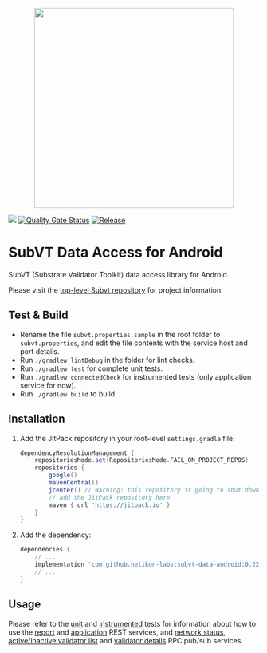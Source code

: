 <p align="center">
	<img width="400" src="https://raw.githubusercontent.com/helikon-labs/subvt/main/assets/design/logo/subvt_logo_blue.png">
</p>

![](https://github.com/helikon-labs/subvt-data-android/actions/workflows/gradle_lint_and_test.yml/badge.svg)
[![Quality Gate Status](https://sonarcloud.io/api/project_badges/measure?project=helikon-labs_subvt-data-android&metric=alert_status)](https://sonarcloud.io/summary/new_code?id=helikon-labs_subvt-data-android)
[![Release](https://jitpack.io/v/helikon-labs/subvt-data-android.svg)](https://jitpack.io/#helikon-labs/subvt-data-android)

# SubVT Data Access for Android

SubVT (Substrate Validator Toolkit) data access library for Android.

Please visit the [top-level Subvt repository](https://github.com/helikon-labs/subvt) for project
information.

## Test & Build

- Rename the file `subvt.properties.sample` in the root folder to `subvt.properties`, and edit
  the file contents with the service host and port details.
- Run `./gradlew lintDebug` in the folder for lint checks.
- Run `./gradlew test` for complete unit tests.
- Run `./gradlew connectedCheck` for instrumented tests (only application service for now).
- Run `./gradlew build` to build.

## Installation

1. Add the JitPack repository in your root-level `settings.gradle` file:

    ```gradle
    dependencyResolutionManagement {
        repositoriesMode.set(RepositoriesMode.FAIL_ON_PROJECT_REPOS)
        repositories {
            google()
            mavenCentral()
            jcenter() // Warning: this repository is going to shut down soon
            // add the JitPack repository here
            maven { url 'https://jitpack.io' }
        }
    }
    ```

2. Add the dependency:

    ```gradle
    dependencies {
        // ...
        implementation 'com.github.helikon-labs:subvt-data-android:0.22.9'
        // ...
    }
    ```

## Usage

Please refer to the [unit](https://github.com/helikon-labs/subvt-data-android/tree/main/subvt-data/src/test/java/io/helikon/subvt/data)
and [instrumented](https://github.com/helikon-labs/subvt-data-android/tree/main/subvt-data/src/androidTest/java/io/helikon/subvt/data) tests for information about how to use the
[report](https://github.com/helikon-labs/subvt-data-android/blob/main/subvt-data/src/test/java/io/helikon/subvt/data/ReportServiceTest.kt)
and [application](https://github.com/helikon-labs/subvt-data-android/blob/main/subvt-data/src/androidTest/java/io/helikon/subvt/data/AppServiceInstrumentedTest.kt) REST services,
and [network status](https://github.com/helikon-labs/subvt-data-android/blob/main/subvt-data/src/test/java/io/helikon/subvt/data/NetworkStatusServiceTest.kt),
[active/inactive validator list](https://github.com/helikon-labs/subvt-data-android/blob/main/subvt-data/src/test/java/io/helikon/subvt/data/ValidatorListServiceTest.kt) and
[validator details](https://github.com/helikon-labs/subvt-data-android/blob/main/subvt-data/src/test/java/io/helikon/subvt/data/ValidatorDetailsServiceTest.kt) RPC pub/sub services.
